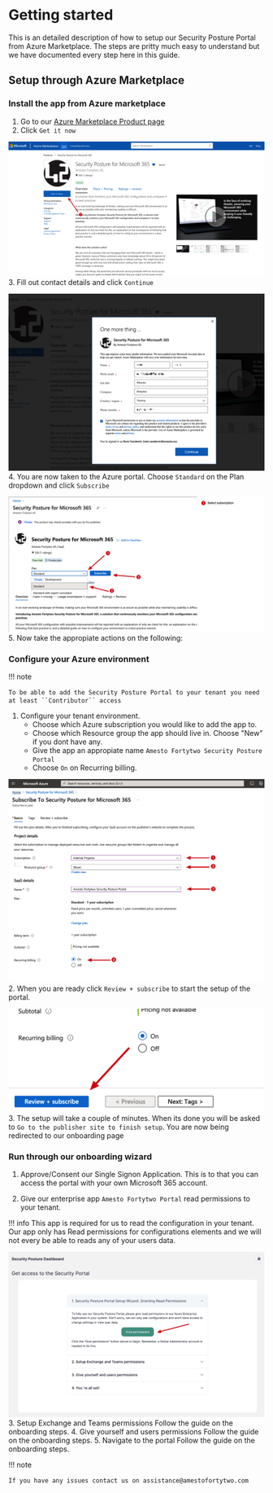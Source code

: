 # Getting started

This is an detailed description of how to setup our Security Posture Portal from Azure Marketplace. The steps are pritty much easy to understand but we have documented every step here in this guide.

## Setup through Azure Marketplace

### Install the app from Azure marketplace

1. Go to our [Azure Marketplace Product page](https://azuremarketplace.microsoft.com/en-us/marketplace/apps/amestofortytwoas1653635920536.securityposture-2023?tab=Overview)
2. Click ``Get it now``

![Click get it now](./media/setup_step1.png)
3. Fill out contact details and click ``Continue``

![Fill out contact details](./media/setup_step2.png)
4. You are now taken to the Azure portal. Choose ``Standard`` on the Plan dropdown and click ``Subscribe``

![Choose plan and subscribe](./media/setup_step3.png)
5. Now take the appropiate actions on the following:

### Configure your Azure environment

!!! note

    To be able to add the Security Posture Portal to your tenant you need at least ``Contributor`` access 

1. Configure your tenant environment.
    - Choose which Azure subscription you would like to add the app to.
    - Choose which Resource group the app should live in. Choose "New" if you dont have any.
    - Give the app an appropiate name ``Amesto Fortytwo Security Posture Portal``
    - Choose ``On`` on Recurring billing.

![Choose subscription and resource group](./media/setup_step4.png)
2. When you are ready click ``Review + subscribe`` to start the setup of the portal.

![Review and subscribe when ready](./media/setup_step5.png)
3. The setup will take a couple of minutes. When its done you will be asked to ``Go to the publisher site to finish setup``. You are now being redirected to our onboarding page

### Run through our onboarding wizard

1. Approve/Consent our Single Signon Application. This is to that you can access the portal with your own Microsoft 365 account.

2. Give our enterprise app ``Amesto Fortytwo Portal`` read permissions to your tenant.

!!! info
    This app is required for us to read the configuration in your tenant.
    Our app only has Read permissions for configurations elements and we will not every be able to reads any of your users data.

![Give permissions to our app](./media/setup_step10.png)
3. Setup Exchange and Teams permissions
Follow the guide on the onboarding steps.
4. Give yourself and users permissions
Follow the guide on the onboarding steps.
5. Navigate to the portal
Follow the guide on the onboarding steps.

!!! note

    If you have any issues contact us on assistance@amestofortytwo.com 
